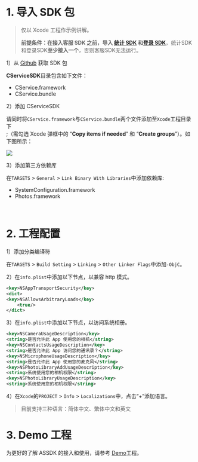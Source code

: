 # 1. 导入 SDK 包

> 仅以 Xcode 工程作示例讲解。<br>
>
> **前提条件：在接入客服 SDK 之前，导入 [统计 SDK](/tasdk/) 和[登录 SDK](/aasdk/)**，统计SDK和登录SDK**至少接入一个**，否则客服SDK无法运行。</br>

1）从 [Github](https://github.com/Avid-ly/Avidly-CService-iOS-Demo/releases) 获取 SDK 包

**CServiceSDK**目录包含如下文件：

- CService.framework
- CService.bundle


2）添加 CServiceSDK

请同时将`CService.framework`与`CService.bundle`两个文件添加至`Xcode`工程目录下<br>;（需勾选 Xcode 弹框中的 “**Copy items if needed**” 和 “**Create groups**”）。如下图所示：</br>

![](http://doc.gamehaus.com/uploads/202001/5e0dc28648883_5e0dc286.png)

3）添加第三方依赖库

在`TARGETS` > `General` > `Link Binary With Libraries`中添加依赖库:

- SystemConfiguration.framework
- Photos.framework

<br>

# 2. 工程配置
1）添加分类编译符

在`TARGETS` > `Build Setting` > `Linking` > `Other Linker Flags`中添加`-ObjC`。

2）在`info.plist`中添加以下节点，以兼容 http 模式。

```xml
<key>NSAppTransportSecurity</key>
<dict>
<key>NSAllowsArbitraryLoads</key>
	<true/>
</dict>
```

3）在`info.plist`中添加以下节点，以访问系统相册。

```xml
<key>NSCameraUsageDescription</key>
<string>是否允许此 App 使用您的相机</string>
<key>NSContactsUsageDescription</key>
<string>是否允许此 App 访问您的通讯录？</string>
<key>NSMicrophoneUsageDescription</key>
<string>是否允许此 App 使用您的麦克风</string>
<key>NSPhotoLibraryAddUsageDescription</key>
<string>系统使用您的相机权限</string>
<key>NSPhotoLibraryUsageDescription</key>
<string>系统使用您的相机权限</string>
```

4）在`Xcode`的`PROJECT` > `Info` > `Localizations`中，点击“+”添加语言。

> 目前支持三种语言：简体中文、繁体中文和英文

# 3. Demo 工程
为更好的了解 ASSDK 的接入和使用，请参考 [Demo](https://github.com/Avid-ly/Avidly-CService-iOS-Demo "Demo")工程。